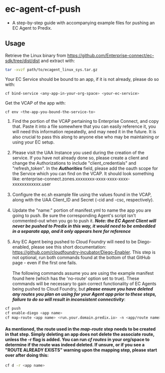# ec-agent-cf-push
 - A step-by-step guide with accompanying example files for pushing an EC Agent to Predix.

## Usage
Retrieve the Linux binary from https://github.com/Enterprise-connect/ec-sdk/tree/dist/dist and extract with:
```bash
tar -xvzf path/to/ecagent_linux_sys.tar.gz
```
Your EC Service should be bound to an app, if it is not already, please do so with:
```bash
cf bind-service <any-app-in-your-org-space> <your-ec-service>
```
Get the VCAP of the app with:
```bash
cf env <the-app-you-bound-the-service-to>
```

1. Find the portion of the VCAP pertaining to Enterprise Connect, and copy that. Paste it into a file somewhere that you can easily reference it, you will need this information repeatedly, and may need it in the future. It is also crucial to pass this along to anyone else who may be maintaining or using your EC setup. <br/><br/>
2. Please visit the UAA Instance you used during the creation of the service. If you have not already done so, please create a client and change the Authorizations to include "client_credentials" and "refresh_token". In the ***Authorities*** field, please add the oauth scope for the Service which you can find on the VCAP. It should look something like: enterprise-connect.zones.xxxxxxxx-xxxx-xxxx-xxxx-xxxxxxxxxxxx.user <br/><br/>
3. Configure the ec.sh example file using the values found in the VCAP, along with the UAA Client_ID and Secret (-cid and -csc, respectively). <br/><br/>
4. Update the "name:" portion of manifest.yml to name the app you are going to push. Be sure the corresponding Agent's script isn't commented-out when you go to push it. ***Note: the EC Agent Client will never be pushed to Predix in this way, it would need to be embedded in a separate app, and it only appears here for reference***<br/> <br/>
5. Any EC Agent being pushed to Cloud Foundry will need to be Diego-enabled, please see this short documentation: https://github.com/cloudfoundry-incubator/Diego-Enabler. This step is not optional, run both commands found at the bottom of that GitHub page - even if the first one fails. <br/> <br/>
The following commands assume you are using the example manifest found here (which has the 'no-route' option set to true). These commands will be necessary to gain correct functionality of EC Agents being pushed to Cloud Foundry, but ***please ensure you have deleted any routes you plan on using for your Agent app prior to these steps, failure to do so will result in inconsistent connectivity***: <br/>
```bash
cf push 
cf enable-diego <app name>
cf map-route <app name> <run.your.domain.predix.io> -n <app/route name>
```
#### As mentioned, the route used in the *map-route* step needs to be created in that step. Simply deleting an app does not delete the associate route, unless the -r flag is added. You can run *cf routes* in your org/space to determine if the route was indeed deleted. If unsure, or if you see a "ROUTE ALREADY EXISTS" warning upon the mapping step, please start over after doing this:

```bash
cf d -r <app name>
```
